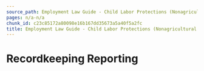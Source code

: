 ```yaml
---
source_path: Employment Law Guide - Child Labor Protections (Nonagricultural Work).md
pages: n/a-n/a
chunk_id: c23c85172a80098e16b167dd35673a5a40f5a2fc
title: Employment Law Guide - Child Labor Protections (Nonagricultural Work)
---
```

# Recordkeeping Reporting
